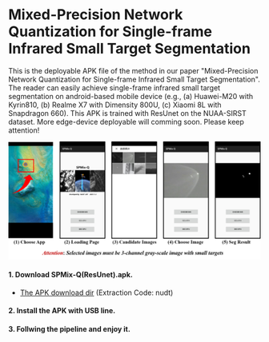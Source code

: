 # Mixed-Precision Network Quantization for Single-frame Infrared Small Target Segmentation

This is the deployable APK file of the method in our paper "Mixed-Precision Network Quantization for Single-frame Infrared Small Target Segmentation". The reader can easily achieve single-frame infrared small target segmentation on android-based mobile device (e.g., (a) Huawei-M20 with Kyrin810, (b) Realme X7 with Dimensity 800U, (c) Xiaomi 8L with Snapdragon 660). This APK is trained with ResUnet on the NUAA-SIRST dataset. More edge-device deployable will comming soon. Please keep attention! 

![outline](Pipeline.png)

#### 1. Download SPMix-Q(ResUnet).apk.
* [The APK download dir](https://pan.baidu.com/s/1qh3UzyUZFDmkoV7CDl2U3Q?pwd=nudt) (Extraction Code: nudt)
#### 2. Install the APK with USB line.
#### 3. Follwing the pipeline and enjoy it.




